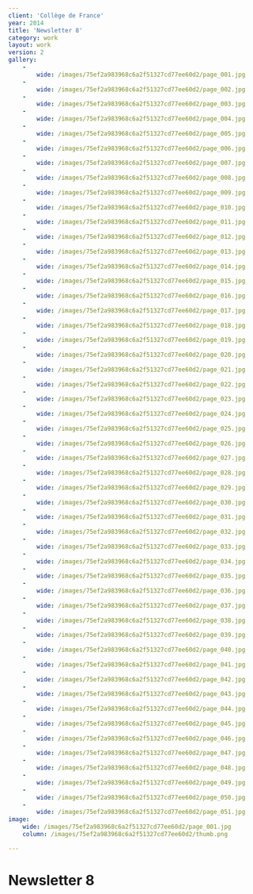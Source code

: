 ```yaml
---
client: 'Collège de France'
year: 2014
title: 'Newsletter 8'
category: work
layout: work
version: 2
gallery:
    -
        wide: /images/75ef2a983968c6a2f51327cd77ee60d2/page_001.jpg
    -
        wide: /images/75ef2a983968c6a2f51327cd77ee60d2/page_002.jpg
    -
        wide: /images/75ef2a983968c6a2f51327cd77ee60d2/page_003.jpg
    -
        wide: /images/75ef2a983968c6a2f51327cd77ee60d2/page_004.jpg
    -
        wide: /images/75ef2a983968c6a2f51327cd77ee60d2/page_005.jpg
    -
        wide: /images/75ef2a983968c6a2f51327cd77ee60d2/page_006.jpg
    -
        wide: /images/75ef2a983968c6a2f51327cd77ee60d2/page_007.jpg
    -
        wide: /images/75ef2a983968c6a2f51327cd77ee60d2/page_008.jpg
    -
        wide: /images/75ef2a983968c6a2f51327cd77ee60d2/page_009.jpg
    -
        wide: /images/75ef2a983968c6a2f51327cd77ee60d2/page_010.jpg
    -
        wide: /images/75ef2a983968c6a2f51327cd77ee60d2/page_011.jpg
    -
        wide: /images/75ef2a983968c6a2f51327cd77ee60d2/page_012.jpg
    -
        wide: /images/75ef2a983968c6a2f51327cd77ee60d2/page_013.jpg
    -
        wide: /images/75ef2a983968c6a2f51327cd77ee60d2/page_014.jpg
    -
        wide: /images/75ef2a983968c6a2f51327cd77ee60d2/page_015.jpg
    -
        wide: /images/75ef2a983968c6a2f51327cd77ee60d2/page_016.jpg
    -
        wide: /images/75ef2a983968c6a2f51327cd77ee60d2/page_017.jpg
    -
        wide: /images/75ef2a983968c6a2f51327cd77ee60d2/page_018.jpg
    -
        wide: /images/75ef2a983968c6a2f51327cd77ee60d2/page_019.jpg
    -
        wide: /images/75ef2a983968c6a2f51327cd77ee60d2/page_020.jpg
    -
        wide: /images/75ef2a983968c6a2f51327cd77ee60d2/page_021.jpg
    -
        wide: /images/75ef2a983968c6a2f51327cd77ee60d2/page_022.jpg
    -
        wide: /images/75ef2a983968c6a2f51327cd77ee60d2/page_023.jpg
    -
        wide: /images/75ef2a983968c6a2f51327cd77ee60d2/page_024.jpg
    -
        wide: /images/75ef2a983968c6a2f51327cd77ee60d2/page_025.jpg
    -
        wide: /images/75ef2a983968c6a2f51327cd77ee60d2/page_026.jpg
    -
        wide: /images/75ef2a983968c6a2f51327cd77ee60d2/page_027.jpg
    -
        wide: /images/75ef2a983968c6a2f51327cd77ee60d2/page_028.jpg
    -
        wide: /images/75ef2a983968c6a2f51327cd77ee60d2/page_029.jpg
    -
        wide: /images/75ef2a983968c6a2f51327cd77ee60d2/page_030.jpg
    -
        wide: /images/75ef2a983968c6a2f51327cd77ee60d2/page_031.jpg
    -
        wide: /images/75ef2a983968c6a2f51327cd77ee60d2/page_032.jpg
    -
        wide: /images/75ef2a983968c6a2f51327cd77ee60d2/page_033.jpg
    -
        wide: /images/75ef2a983968c6a2f51327cd77ee60d2/page_034.jpg
    -
        wide: /images/75ef2a983968c6a2f51327cd77ee60d2/page_035.jpg
    -
        wide: /images/75ef2a983968c6a2f51327cd77ee60d2/page_036.jpg
    -
        wide: /images/75ef2a983968c6a2f51327cd77ee60d2/page_037.jpg
    -
        wide: /images/75ef2a983968c6a2f51327cd77ee60d2/page_038.jpg
    -
        wide: /images/75ef2a983968c6a2f51327cd77ee60d2/page_039.jpg
    -
        wide: /images/75ef2a983968c6a2f51327cd77ee60d2/page_040.jpg
    -
        wide: /images/75ef2a983968c6a2f51327cd77ee60d2/page_041.jpg
    -
        wide: /images/75ef2a983968c6a2f51327cd77ee60d2/page_042.jpg
    -
        wide: /images/75ef2a983968c6a2f51327cd77ee60d2/page_043.jpg
    -
        wide: /images/75ef2a983968c6a2f51327cd77ee60d2/page_044.jpg
    -
        wide: /images/75ef2a983968c6a2f51327cd77ee60d2/page_045.jpg
    -
        wide: /images/75ef2a983968c6a2f51327cd77ee60d2/page_046.jpg
    -
        wide: /images/75ef2a983968c6a2f51327cd77ee60d2/page_047.jpg
    -
        wide: /images/75ef2a983968c6a2f51327cd77ee60d2/page_048.jpg
    -
        wide: /images/75ef2a983968c6a2f51327cd77ee60d2/page_049.jpg
    -
        wide: /images/75ef2a983968c6a2f51327cd77ee60d2/page_050.jpg
    -
        wide: /images/75ef2a983968c6a2f51327cd77ee60d2/page_051.jpg
image:
    wide: /images/75ef2a983968c6a2f51327cd77ee60d2/page_001.jpg
    column: /images/75ef2a983968c6a2f51327cd77ee60d2/thumb.png

---
```

# Newsletter 8
